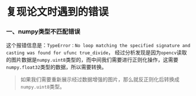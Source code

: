 # 复现论文时遇到的错误

### 一、numpy类型不匹配错误

这个报错信息是：`TypeError：No loop matching the specified signature and casting was found for ufunc true_divide`， 经过分析发现是因为`opencv`读取的图片数据是`numpy.uint8`类型的，而中间我们需要进行正则化操作，这需要`numpy.float32`类型的数据，所以需要转换。

> 如果我们需要重新展示经过数据增强的图片，那么就反正则化后转换成`numpy.uint8`类型。

